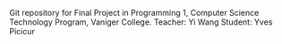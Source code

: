 Git repository for Final Project in Programming 1, Computer Science Technology Program, Vaniger College.
Teacher: Yi Wang
Student: Yves Picicur
